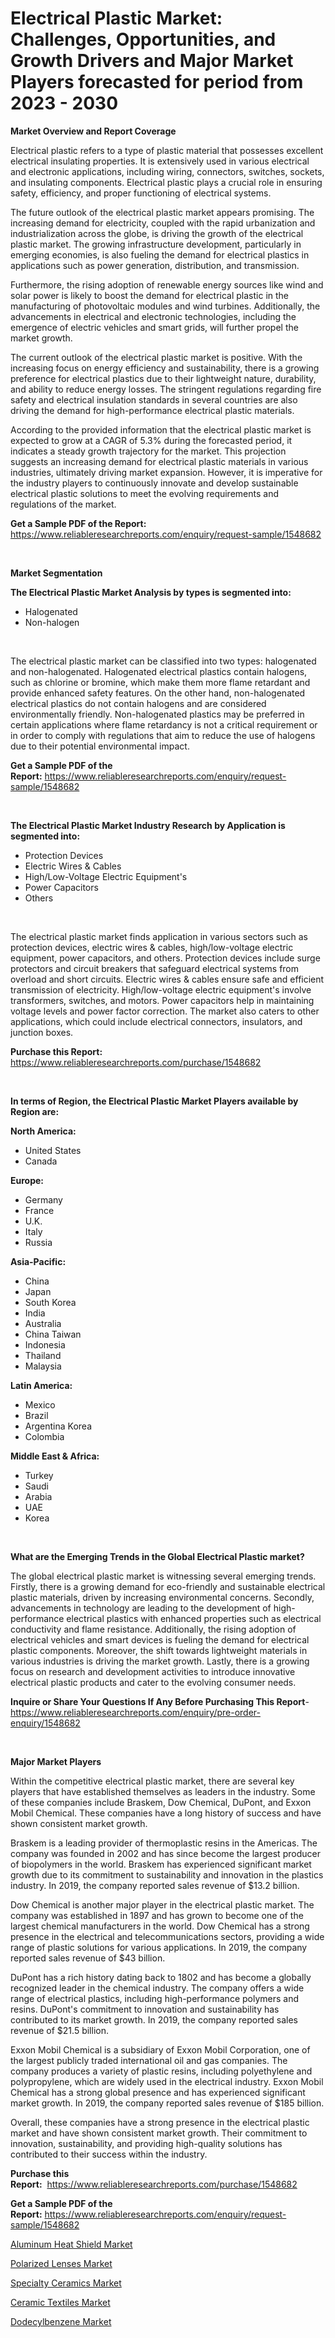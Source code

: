 <p><h1>Electrical Plastic Market: Challenges, Opportunities, and Growth Drivers and Major Market Players forecasted for period from 2023 - 2030</h1></p><p><strong>Market Overview and Report Coverage</strong></p>
<p><p>Electrical plastic refers to a type of plastic material that possesses excellent electrical insulating properties. It is extensively used in various electrical and electronic applications, including wiring, connectors, switches, sockets, and insulating components. Electrical plastic plays a crucial role in ensuring safety, efficiency, and proper functioning of electrical systems.</p><p>The future outlook of the electrical plastic market appears promising. The increasing demand for electricity, coupled with the rapid urbanization and industrialization across the globe, is driving the growth of the electrical plastic market. The growing infrastructure development, particularly in emerging economies, is also fueling the demand for electrical plastics in applications such as power generation, distribution, and transmission.</p><p>Furthermore, the rising adoption of renewable energy sources like wind and solar power is likely to boost the demand for electrical plastic in the manufacturing of photovoltaic modules and wind turbines. Additionally, the advancements in electrical and electronic technologies, including the emergence of electric vehicles and smart grids, will further propel the market growth.</p><p>The current outlook of the electrical plastic market is positive. With the increasing focus on energy efficiency and sustainability, there is a growing preference for electrical plastics due to their lightweight nature, durability, and ability to reduce energy losses. The stringent regulations regarding fire safety and electrical insulation standards in several countries are also driving the demand for high-performance electrical plastic materials.</p><p>According to the provided information that the electrical plastic market is expected to grow at a CAGR of 5.3% during the forecasted period, it indicates a steady growth trajectory for the market. This projection suggests an increasing demand for electrical plastic materials in various industries, ultimately driving market expansion. However, it is imperative for the industry players to continuously innovate and develop sustainable electrical plastic solutions to meet the evolving requirements and regulations of the market.</p></p>
<p><strong>Get a Sample PDF of the Report:</strong> <a href="https://www.reliableresearchreports.com/enquiry/request-sample/1548682">https://www.reliableresearchreports.com/enquiry/request-sample/1548682</a></p>
<p>&nbsp;</p>
<p><strong>Market Segmentation</strong></p>
<p><strong>The Electrical Plastic Market Analysis by types is segmented into:</strong></p>
<p><ul><li>Halogenated</li><li>Non-halogen</li></ul></p>
<p>&nbsp;</p>
<p><p>The electrical plastic market can be classified into two types: halogenated and non-halogenated. Halogenated electrical plastics contain halogens, such as chlorine or bromine, which make them more flame retardant and provide enhanced safety features. On the other hand, non-halogenated electrical plastics do not contain halogens and are considered environmentally friendly. Non-halogenated plastics may be preferred in certain applications where flame retardancy is not a critical requirement or in order to comply with regulations that aim to reduce the use of halogens due to their potential environmental impact.</p></p>
<p><strong>Get a Sample PDF of the Report:</strong>&nbsp;<a href="https://www.reliableresearchreports.com/enquiry/request-sample/1548682">https://www.reliableresearchreports.com/enquiry/request-sample/1548682</a></p>
<p>&nbsp;</p>
<p><strong>The Electrical Plastic Market Industry Research by Application is segmented into:</strong></p>
<p><ul><li>Protection Devices</li><li>Electric Wires & Cables</li><li>High/Low-Voltage Electric Equipment's</li><li>Power Capacitors</li><li>Others</li></ul></p>
<p>&nbsp;</p>
<p><p>The electrical plastic market finds application in various sectors such as protection devices, electric wires & cables, high/low-voltage electric equipment, power capacitors, and others. Protection devices include surge protectors and circuit breakers that safeguard electrical systems from overload and short circuits. Electric wires & cables ensure safe and efficient transmission of electricity. High/low-voltage electric equipment's involve transformers, switches, and motors. Power capacitors help in maintaining voltage levels and power factor correction. The market also caters to other applications, which could include electrical connectors, insulators, and junction boxes.</p></p>
<p><strong>Purchase this Report:</strong>&nbsp; <a href="https://www.reliableresearchreports.com/purchase/1548682">https://www.reliableresearchreports.com/purchase/1548682</a></p>
<p>&nbsp;</p>
<p><strong>In terms of Region, the Electrical Plastic Market Players available by Region are:</strong></p>
<p>
    <p> <strong> North America: </strong>
        <ul>
            <li>United States</li>
            <li>Canada</li>
        </ul>
        </p> 
    <p> <strong> Europe: </strong>
        <ul>
            <li>Germany</li>
            <li>France</li>
            <li>U.K.</li>
            <li>Italy</li>
            <li>Russia</li>
        </ul>
        </p> 
    <p> <strong> Asia-Pacific: </strong>
        <ul>
            <li>China</li>
            <li>Japan</li>
            <li>South Korea</li>
            <li>India</li>
            <li>Australia</li>
            <li>China Taiwan</li>
            <li>Indonesia</li>
            <li>Thailand</li>
            <li>Malaysia</li>
        </ul>
        </p> 
    <p> <strong> Latin America: </strong>
        <ul>
            <li>Mexico</li>
            <li>Brazil</li>
            <li>Argentina Korea</li>
            <li>Colombia</li>
        </ul>
        </p> 
    <p> <strong> Middle East & Africa: </strong>
        <ul>
            <li>Turkey</li>
            <li>Saudi</li>
            <li>Arabia</li>
            <li>UAE</li>
            <li>Korea</li>
        </ul>
    </p>
    </p>
<p>&nbsp;</p>
<p><strong>What are the Emerging Trends in the Global Electrical Plastic market?</strong></p>
<p><p>The global electrical plastic market is witnessing several emerging trends. Firstly, there is a growing demand for eco-friendly and sustainable electrical plastic materials, driven by increasing environmental concerns. Secondly, advancements in technology are leading to the development of high-performance electrical plastics with enhanced properties such as electrical conductivity and flame resistance. Additionally, the rising adoption of electrical vehicles and smart devices is fueling the demand for electrical plastic components. Moreover, the shift towards lightweight materials in various industries is driving the market growth. Lastly, there is a growing focus on research and development activities to introduce innovative electrical plastic products and cater to the evolving consumer needs.</p></p>
<p><strong>Inquire or Share Your Questions If Any Before Purchasing This Report</strong>- <a href="https://www.reliableresearchreports.com/enquiry/pre-order-enquiry/1548682">https://www.reliableresearchreports.com/enquiry/pre-order-enquiry/1548682</a></p>
<p>&nbsp;</p>
<p><strong>Major Market Players</strong></p>
<p><p>Within the competitive electrical plastic market, there are several key players that have established themselves as leaders in the industry. Some of these companies include Braskem, Dow Chemical, DuPont, and Exxon Mobil Chemical. These companies have a long history of success and have shown consistent market growth.</p><p>Braskem is a leading provider of thermoplastic resins in the Americas. The company was founded in 2002 and has since become the largest producer of biopolymers in the world. Braskem has experienced significant market growth due to its commitment to sustainability and innovation in the plastics industry. In 2019, the company reported sales revenue of $13.2 billion.</p><p>Dow Chemical is another major player in the electrical plastic market. The company was established in 1897 and has grown to become one of the largest chemical manufacturers in the world. Dow Chemical has a strong presence in the electrical and telecommunications sectors, providing a wide range of plastic solutions for various applications. In 2019, the company reported sales revenue of $43 billion.</p><p>DuPont has a rich history dating back to 1802 and has become a globally recognized leader in the chemical industry. The company offers a wide range of electrical plastics, including high-performance polymers and resins. DuPont's commitment to innovation and sustainability has contributed to its market growth. In 2019, the company reported sales revenue of $21.5 billion.</p><p>Exxon Mobil Chemical is a subsidiary of Exxon Mobil Corporation, one of the largest publicly traded international oil and gas companies. The company produces a variety of plastic resins, including polyethylene and polypropylene, which are widely used in the electrical industry. Exxon Mobil Chemical has a strong global presence and has experienced significant market growth. In 2019, the company reported sales revenue of $185 billion.</p><p>Overall, these companies have a strong presence in the electrical plastic market and have shown consistent market growth. Their commitment to innovation, sustainability, and providing high-quality solutions has contributed to their success within the industry.</p></p>
<p><strong>Purchase this Report:</strong>&nbsp;&nbsp;<a href="https://www.reliableresearchreports.com/purchase/1548682">https://www.reliableresearchreports.com/purchase/1548682</a></p>
<p></p>
<p><strong>Get a Sample PDF of the Report:</strong>&nbsp;<a href="https://www.reliableresearchreports.com/enquiry/request-sample/1548682">https://www.reliableresearchreports.com/enquiry/request-sample/1548682</a></p>
<p><p><a href="https://github.com/BryceTownsendr/Market-Research-Report-List-2/blob/main/aluminum-heat-shield-market.md">Aluminum Heat Shield Market</a></p><p><a href="https://github.com/PeterParrish5/Market-Research-Report-List-2/blob/main/polarized-lenses-market.md">Polarized Lenses Market</a></p><p><a href="https://github.com/ChiragRp1/Market-Research-Report-List-2/blob/main/specialty-ceramics-market.md">Specialty Ceramics Market</a></p><p><a href="https://github.com/ChiragRP21/Market-Research-Report-List-2/blob/main/ceramic-textiles-market.md">Ceramic Textiles Market</a></p><p><a href="https://github.com/WillieWoodard/Market-Research-Report-List-2/blob/main/dodecylbenzene-market.md">Dodecylbenzene Market</a></p></p>